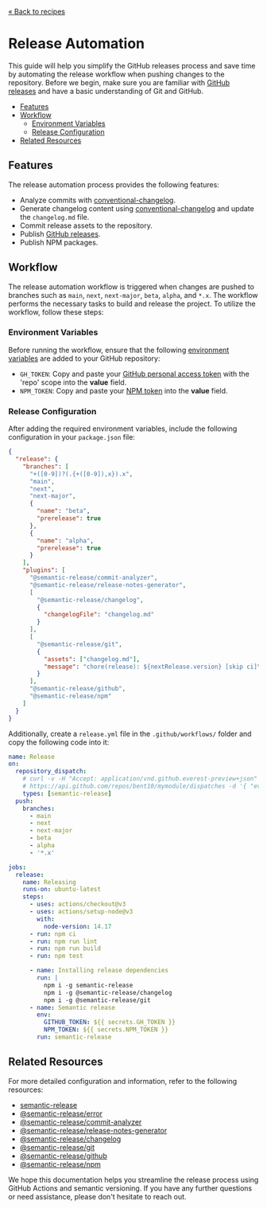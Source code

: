 [&laquo; Back to recipes](https://github.com/bent10/module-starter#recipes)

# Release Automation

This guide will help you simplify the GitHub releases process and save time by automating the release workflow when pushing changes to the repository. Before we begin, make sure you are familiar with [GitHub releases](https://help.github.com/articles/about-releases) and have a basic understanding of Git and GitHub.

- [Features](#features)
- [Workflow](#workflow)
  - [Environment Variables](#environment-variables)
  - [Release Configuration](#release-configuration)
- [Related Resources](#related-resources)

## Features

The release automation process provides the following features:

- Analyze commits with [conventional-changelog](https://github.com/conventional-changelog/conventional-changelog).
- Generate changelog content using [conventional-changelog](https://github.com/conventional-changelog/conventional-changelog) and update the `changelog.md` file.
- Commit release assets to the repository.
- Publish [GitHub releases](https://help.github.com/articles/about-releases).
- Publish NPM packages.

## Workflow

The release automation workflow is triggered when changes are pushed to branches such as `main`, `next`, `next-major`, `beta`, `alpha`, and `*.x`. The workflow performs the necessary tasks to build and release the project. To utilize the workflow, follow these steps:

### Environment Variables

Before running the workflow, ensure that the following [environment variables](https://docs.github.com/en/actions/reference/encrypted-secrets#creating-encrypted-secrets-for-a-repository) are added to your GitHub repository:

- `GH_TOKEN`: Copy and paste your [GitHub personal access token](https://github.com/settings/tokens) with the 'repo' scope into the **value** field.
- `NPM_TOKEN`: Copy and paste your [NPM token](https://docs.npmjs.com/about-access-tokens) into the **value** field.

### Release Configuration

After adding the required environment variables, include the following configuration in your `package.json` file:

```json
{
  "release": {
    "branches": [
      "+([0-9])?(.{+([0-9]),x}).x",
      "main",
      "next",
      "next-major",
      {
        "name": "beta",
        "prerelease": true
      },
      {
        "name": "alpha",
        "prerelease": true
      }
    ],
    "plugins": [
      "@semantic-release/commit-analyzer",
      "@semantic-release/release-notes-generator",
      [
        "@semantic-release/changelog",
        {
          "changelogFile": "changelog.md"
        }
      ],
      [
        "@semantic-release/git",
        {
          "assets": ["changelog.md"],
          "message": "chore(release): ${nextRelease.version} [skip ci]\n\n${nextRelease.notes}"
        }
      ],
      "@semantic-release/github",
      "@semantic-release/npm"
    ]
  }
}
```

Additionally, create a `release.yml` file in the `.github/workflows/` folder and copy the following code into it:

```yml
name: Release
on:
  repository_dispatch:
    # curl -v -H "Accept: application/vnd.github.everest-preview+json" -H "Authorization: token ${GH_TOKEN}"
    # https://api.github.com/repos/bent10/mymodule/dispatches -d '{ "event_type": "semantic-release" }'
    types: [semantic-release]
  push:
    branches:
      - main
      - next
      - next-major
      - beta
      - alpha
      - '*.x'

jobs:
  release:
    name: Releasing
    runs-on: ubuntu-latest
    steps:
      - uses: actions/checkout@v3
      - uses: actions/setup-node@v3
        with:
          node-version: 14.17
      - run: npm ci
      - run: npm run lint
      - run: npm run build
      - run: npm test

      - name: Installing release dependencies
        run: |
          npm i -g semantic-release
          npm i -g @semantic-release/changelog
          npm i -g @semantic-release/git
      - name: Semantic release
        env:
          GITHUB_TOKEN: ${{ secrets.GH_TOKEN }}
          NPM_TOKEN: ${{ secrets.NPM_TOKEN }}
        run: semantic-release
```

## Related Resources

For more detailed configuration and information, refer to the following resources:

- [semantic-release](https://github.com/semantic-release/semantic-release)
- [@semantic-release/error](https://github.com/semantic-release/error)
- [@semantic-release/commit-analyzer](https://github.com/semantic-release/commit-analyzer)
- [@semantic-release/release-notes-generator](https://github.com/semantic-release/release-notes-generator)
- [@semantic-release/changelog](https://github.com/semantic-release/changelog)
- [@semantic-release/git](https://github.com/semantic-release/git)
- [@semantic-release/github](https://github.com/semantic-release/github)
- [@semantic-release/npm](https://github.com/semantic-release/npm)

We hope this documentation helps you streamline the release process using GitHub Actions and semantic versioning. If you have any further questions or need assistance, please don't hesitate to reach out.
